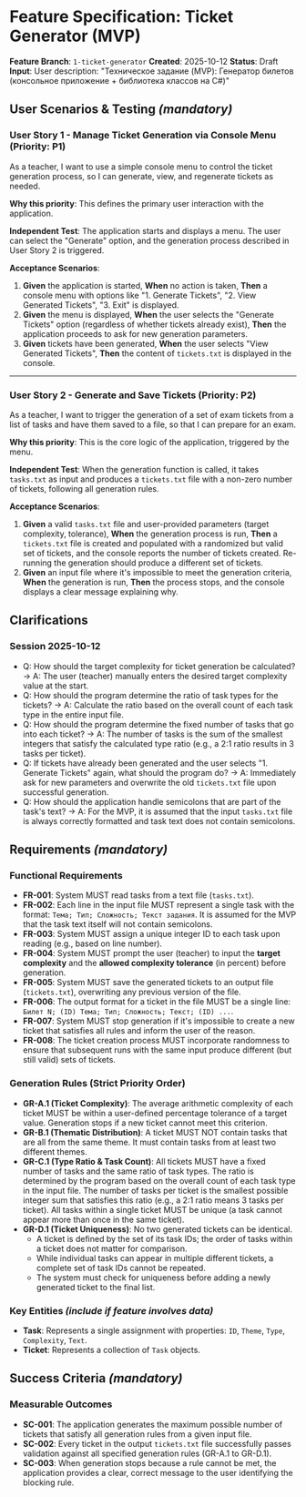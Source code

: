 # Feature Specification: Ticket Generator (MVP)

**Feature Branch**: `1-ticket-generator`
**Created**: 2025-10-12
**Status**: Draft
**Input**: User description: "Техническое задание (MVP): Генератор билетов (консольное приложение + библиотека классов на C#)"

## User Scenarios & Testing *(mandatory)*

### User Story 1 - Manage Ticket Generation via Console Menu (Priority: P1)

As a teacher, I want to use a simple console menu to control the ticket generation process, so I can generate, view, and regenerate tickets as needed.

**Why this priority**: This defines the primary user interaction with the application.

**Independent Test**: The application starts and displays a menu. The user can select the "Generate" option, and the generation process described in User Story 2 is triggered.

**Acceptance Scenarios**:

1.  **Given** the application is started, **When** no action is taken, **Then** a console menu with options like "1. Generate Tickets", "2. View Generated Tickets", "3. Exit" is displayed.
2.  **Given** the menu is displayed, **When** the user selects the "Generate Tickets" option (regardless of whether tickets already exist), **Then** the application proceeds to ask for new generation parameters.
3.  **Given** tickets have been generated, **When** the user selects "View Generated Tickets", **Then** the content of `tickets.txt` is displayed in the console.

---

### User Story 2 - Generate and Save Tickets (Priority: P2)

As a teacher, I want to trigger the generation of a set of exam tickets from a list of tasks and have them saved to a file, so that I can prepare for an exam.

**Why this priority**: This is the core logic of the application, triggered by the menu.

**Independent Test**: When the generation function is called, it takes `tasks.txt` as input and produces a `tickets.txt` file with a non-zero number of tickets, following all generation rules.

**Acceptance Scenarios**:

1.  **Given** a valid `tasks.txt` file and user-provided parameters (target complexity, tolerance), **When** the generation process is run, **Then** a `tickets.txt` file is created and populated with a randomized but valid set of tickets, and the console reports the number of tickets created. Re-running the generation should produce a different set of tickets.
2.  **Given** an input file where it's impossible to meet the generation criteria, **When** the generation is run, **Then** the process stops, and the console displays a clear message explaining why.

## Clarifications

### Session 2025-10-12
- Q: How should the target complexity for ticket generation be calculated? → A: The user (teacher) manually enters the desired target complexity value at the start.
- Q: How should the program determine the ratio of task types for the tickets? → A: Calculate the ratio based on the overall count of each task type in the entire input file.
- Q: How should the program determine the fixed number of tasks that go into each ticket? → A: The number of tasks is the sum of the smallest integers that satisfy the calculated type ratio (e.g., a 2:1 ratio results in 3 tasks per ticket).
- Q: If tickets have already been generated and the user selects "1. Generate Tickets" again, what should the program do? → A: Immediately ask for new parameters and overwrite the old `tickets.txt` file upon successful generation.
- Q: How should the application handle semicolons that are part of the task's text? → A: For the MVP, it is assumed that the input `tasks.txt` file is always correctly formatted and task text does not contain semicolons.

## Requirements *(mandatory)*

### Functional Requirements

-   **FR-001**: System MUST read tasks from a text file (`tasks.txt`).
-   **FR-002**: Each line in the input file MUST represent a single task with the format: `Тема; Тип; Сложность; Текст задания`. It is assumed for the MVP that the task text itself will not contain semicolons.
-   **FR-003**: System MUST assign a unique integer ID to each task upon reading (e.g., based on line number).
-   **FR-004**: System MUST prompt the user (teacher) to input the **target complexity** and the **allowed complexity tolerance** (in percent) before generation.
-   **FR-005**: System MUST save the generated tickets to an output file (`tickets.txt`), overwriting any previous version of the file.
-   **FR-006**: The output format for a ticket in the file MUST be a single line: `Билет N; (ID) Тема; Тип; Сложность; Текст; (ID) ...`.
-   **FR-007**: System MUST stop generation if it's impossible to create a new ticket that satisfies all rules and inform the user of the reason.
-   **FR-008**: The ticket creation process MUST incorporate randomness to ensure that subsequent runs with the same input produce different (but still valid) sets of tickets.

### Generation Rules (Strict Priority Order)

-   **GR-A.1 (Ticket Complexity)**: The average arithmetic complexity of each ticket MUST be within a user-defined percentage tolerance of a target value. Generation stops if a new ticket cannot meet this criterion.
-   **GR-B.1 (Thematic Distribution)**: A ticket MUST NOT contain tasks that are all from the same theme. It must contain tasks from at least two different themes.
-   **GR-C.1 (Type Ratio & Task Count)**: All tickets MUST have a fixed number of tasks and the same ratio of task types. The ratio is determined by the program based on the overall count of each task type in the input file. The number of tasks per ticket is the smallest possible integer sum that satisfies this ratio (e.g., a 2:1 ratio means 3 tasks per ticket). All tasks within a single ticket MUST be unique (a task cannot appear more than once in the same ticket).
-   **GR-D.1 (Ticket Uniqueness)**: No two generated tickets can be identical.
    - A ticket is defined by the set of its task IDs; the order of tasks within a ticket does not matter for comparison.
    - While individual tasks can appear in multiple different tickets, a complete set of task IDs cannot be repeated.
    - The system must check for uniqueness before adding a newly generated ticket to the final list.

### Key Entities *(include if feature involves data)*

-   **Task**: Represents a single assignment with properties: `ID`, `Theme`, `Type`, `Complexity`, `Text`.
-   **Ticket**: Represents a collection of `Task` objects.

## Success Criteria *(mandatory)*

### Measurable Outcomes

-   **SC-001**: The application generates the maximum possible number of tickets that satisfy all generation rules from a given input file.
-   **SC-002**: Every ticket in the output `tickets.txt` file successfully passes validation against all specified generation rules (GR-A.1 to GR-D.1).
-   **SC-003**: When generation stops because a rule cannot be met, the application provides a clear, correct message to the user identifying the blocking rule.